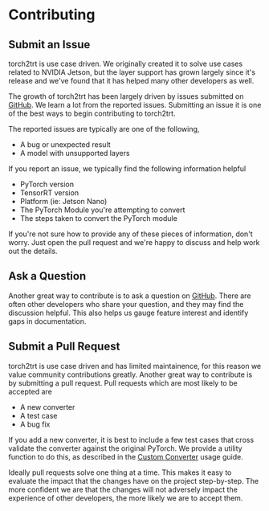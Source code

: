 # Contributing

## Submit an Issue

torch2trt is use case driven.  We originally created it to solve
use cases related to NVIDIA Jetson, but the layer support has grown
largely since it's release and we've found that it has 
helped many other developers as well.  

The growth of torch2trt has been largely driven by issues submitted on [GitHub](https://github.com/NVIDIA-AI-IOT/torch2trt/issues).
We learn a lot from the reported issues. Submitting an issue it is one of the best ways to begin contributing to torch2trt.

The reported issues are typically are one of the following,

* A bug or unexpected result
* A model with unsupported layers

If you report an issue, we typically find the following information helpful

* PyTorch version
* TensorRT version
* Platform (ie: Jetson Nano)
* The PyTorch Module you're attempting to convert
* The steps taken to convert the PyTorch module

If you're not sure how to provide any of these pieces of information, don't worry.  Just open the pull request
and we're happy to discuss and help work out the details.

## Ask a Question

Another great way to contribute is to ask a question on [GitHub](https://github.com/NVIDIA-AI-IOT/torch2trt/issues).
There are often other developers who share your question, and they may find the discussion helpful.  This also
helps us gauge feature interest and identify gaps in documentation.


## Submit a Pull Request

torch2trt is use case driven and has limited maintainence, for this reason we value community contributions greatly.
Another great way to contribute is by submitting a pull request.  Pull requests which are most likely to be accepted are

* A new converter
* A test case
* A bug fix

If you add a new converter, it is best to include a few test
cases that cross validate the converter against the original PyTorch.  We provide a utility function to do this,
as described in the [Custom Converter](usage/custom_converter.md) usage guide.

Ideally pull requests solve one thing at a time.  This makes it easy
to evaluate the impact that the changes have on the project step-by-step.  The more confident we are that
the changes will not adversely impact the experience of other developers, the more likely we are to accept them.